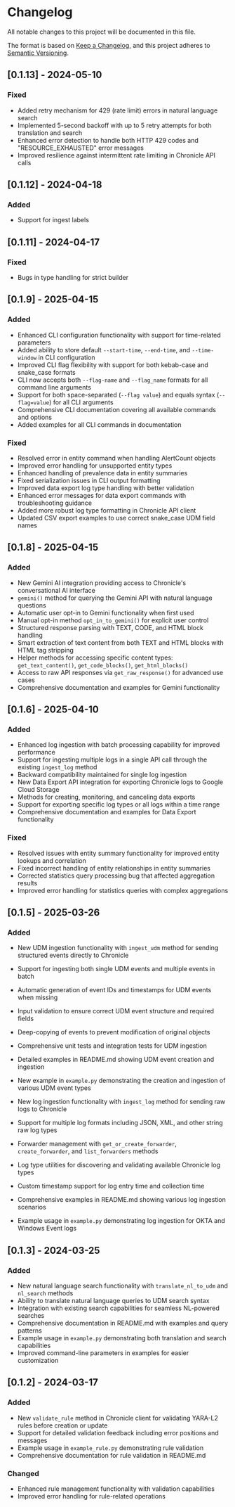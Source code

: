 # Changelog

All notable changes to this project will be documented in this file.

The format is based on [Keep a Changelog](https://keepachangelog.com/en/1.0.0/),
and this project adheres to [Semantic Versioning](https://semver.org/spec/v2.0.0.html).

## [0.1.13] - 2024-05-10
### Fixed
- Added retry mechanism for 429 (rate limit) errors in natural language search
- Implemented 5-second backoff with up to 5 retry attempts for both translation and search
- Enhanced error detection to handle both HTTP 429 codes and "RESOURCE_EXHAUSTED" error messages
- Improved resilience against intermittent rate limiting in Chronicle API calls

## [0.1.12] - 2024-04-18
### Added
- Support for ingest labels

## [0.1.11] - 2024-04-17
### Fixed
- Bugs in type handling for strict builder

## [0.1.9] - 2025-04-15

### Added
- Enhanced CLI configuration functionality with support for time-related parameters
- Added ability to store default `--start-time`, `--end-time`, and `--time-window` in CLI configuration
- Improved CLI flag flexibility with support for both kebab-case and snake_case formats
- CLI now accepts both `--flag-name` and `--flag_name` formats for all command line arguments
- Support for both space-separated (`--flag value`) and equals syntax (`--flag=value`) for all CLI arguments
- Comprehensive CLI documentation covering all available commands and options
- Added examples for all CLI commands in documentation

### Fixed
- Resolved error in entity command when handling AlertCount objects
- Improved error handling for unsupported entity types
- Enhanced handling of prevalence data in entity summaries
- Fixed serialization issues in CLI output formatting
- Improved data export log type handling with better validation
- Enhanced error messages for data export commands with troubleshooting guidance
- Added more robust log type formatting in Chronicle API client
- Updated CSV export examples to use correct snake_case UDM field names

## [0.1.8] - 2025-04-15

### Added
- New Gemini AI integration providing access to Chronicle's conversational AI interface
- `gemini()` method for querying the Gemini API with natural language questions
- Automatic user opt-in to Gemini functionality when first used
- Manual opt-in method `opt_in_to_gemini()` for explicit user control
- Structured response parsing with TEXT, CODE, and HTML block handling
- Smart extraction of text content from both TEXT and HTML blocks with HTML tag stripping
- Helper methods for accessing specific content types: `get_text_content()`, `get_code_blocks()`, `get_html_blocks()`
- Access to raw API responses via `get_raw_response()` for advanced use cases
- Comprehensive documentation and examples for Gemini functionality


## [0.1.6] - 2025-04-10

### Added
- Enhanced log ingestion with batch processing capability for improved performance
- Support for ingesting multiple logs in a single API call through the existing `ingest_log` method
- Backward compatibility maintained for single log ingestion
- New Data Export API integration for exporting Chronicle logs to Google Cloud Storage
- Methods for creating, monitoring, and canceling data exports
- Support for exporting specific log types or all logs within a time range
- Comprehensive documentation and examples for Data Export functionality

### Fixed
- Resolved issues with entity summary functionality for improved entity lookups and correlation
- Fixed incorrect handling of entity relationships in entity summaries
- Corrected statistics query processing bug that affected aggregation results
- Improved error handling for statistics queries with complex aggregations

## [0.1.5] - 2025-03-26

### Added
- New UDM ingestion functionality with `ingest_udm` method for sending structured events directly to Chronicle
- Support for ingesting both single UDM events and multiple events in batch
- Automatic generation of event IDs and timestamps for UDM events when missing
- Input validation to ensure correct UDM event structure and required fields
- Deep-copying of events to prevent modification of original objects
- Comprehensive unit tests and integration tests for UDM ingestion
- Detailed examples in README.md showing UDM event creation and ingestion
- New example in `example.py` demonstrating the creation and ingestion of various UDM event types

- New log ingestion functionality with `ingest_log` method for sending raw logs to Chronicle
- Support for multiple log formats including JSON, XML, and other string raw log types
- Forwarder management with `get_or_create_forwarder`, `create_forwarder`, and `list_forwarders` methods
- Log type utilities for discovering and validating available Chronicle log types
- Custom timestamp support for log entry time and collection time
- Comprehensive examples in README.md showing various log ingestion scenarios
- Example usage in `example.py` demonstrating log ingestion for OKTA and Windows Event logs

## [0.1.3] - 2024-03-25

### Added
- New natural language search functionality with `translate_nl_to_udm` and `nl_search` methods
- Ability to translate natural language queries to UDM search syntax
- Integration with existing search capabilities for seamless NL-powered searches
- Comprehensive documentation in README.md with examples and query patterns
- Example usage in `example.py` demonstrating both translation and search capabilities
- Improved command-line parameters in examples for easier customization

## [0.1.2] - 2024-03-17

### Added
- New `validate_rule` method in Chronicle client for validating YARA-L2 rules before creation or update
- Support for detailed validation feedback including error positions and messages
- Example usage in `example_rule.py` demonstrating rule validation
- Comprehensive documentation for rule validation in README.md

### Changed
- Enhanced rule management functionality with validation capabilities
- Improved error handling for rule-related operations
